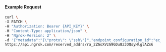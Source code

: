 <!-- Code generated for API Clients. DO NOT EDIT. -->

#### Example Request

```bash
curl \
-X PATCH \
-H "Authorization: Bearer {API_KEY}" \
-H "Content-Type: application/json" \
-H "Ngrok-Version: 2" \
-d '{"metadata":"{\"proto\": \"ssh\"}","endpoint_configuration_id":"ec_2ZGotUMeNxnkUwN4mvfeF7b49bK"}' \
https://api.ngrok.com/reserved_addrs/ra_2ZGoXVzG9GDu8z3OQsyHlglAZs6
```
